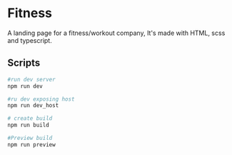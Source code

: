 # Fitness

A landing page for a fitness/workout company, It's made with HTML, scss and typescript.

## Scripts

```sh
#run dev server
npm run dev

#ru dev exposing host
npm run dev_host

# create build
npm run build

#Preview build
npm run preview

```
